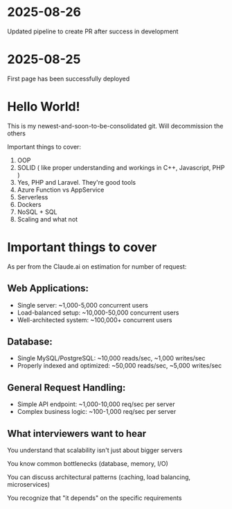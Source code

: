 # 2025-08-26

Updated pipeline to create PR after success in development

# 2025-08-25

First page has been successfully deployed

# Hello World!

This is my newest-and-soon-to-be-consolidated git. Will decommission the others

Important things to cover:

1. OOP
2. SOLID ( like proper understanding and workings in C++, Javascript, PHP )
3. Yes, PHP and Laravel. They're good tools
4. Azure Function vs AppService
5. Serverless
6. Dockers
7. NoSQL + SQL
8. Scaling and what not

# Important things to cover

As per from the Claude.ai on estimation for number of request:

## Web Applications:

- Single server: ~1,000-5,000 concurrent users
- Load-balanced setup: ~10,000-50,000 concurrent users
- Well-architected system: ~100,000+ concurrent users

## Database:

- Single MySQL/PostgreSQL: ~10,000 reads/sec, ~1,000 writes/sec
- Properly indexed and optimized: ~50,000 reads/sec, ~5,000 writes/sec

## General Request Handling:

- Simple API endpoint: ~1,000-10,000 req/sec per server
- Complex business logic: ~100-1,000 req/sec per server

## What interviewers want to hear

You understand that scalability isn't just about bigger servers

You know common bottlenecks (database, memory, I/O)

You can discuss architectural patterns (caching, load balancing, microservices)

You recognize that "it depends" on the specific requirements
